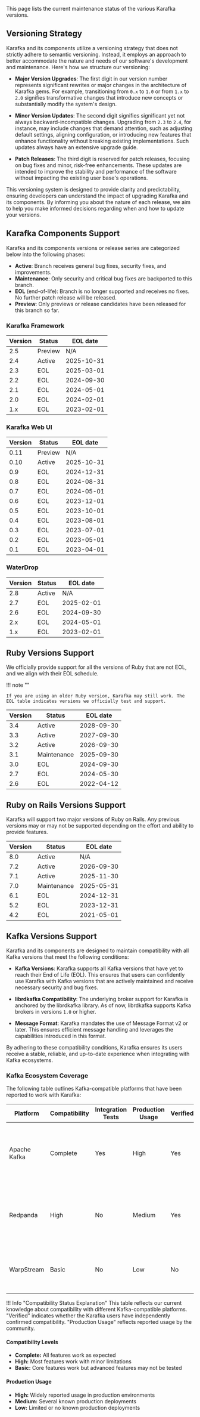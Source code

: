 This page lists the current maintenance status of the various Karafka versions.

## Versioning Strategy

Karafka and its components utilize a versioning strategy that does not strictly adhere to semantic versioning. Instead, it employs an approach to better accommodate the nature and needs of our software's development and maintenance. Here's how we structure our versioning:

- **Major Version Upgrades**: The first digit in our version number represents significant rewrites or major changes in the architecture of Karafka gems. For example, transitioning from `0.x` to `1.0` or from `1.x` to `2.0` signifies transformative changes that introduce new concepts or substantially modify the system's design.

- **Minor Version Updates**: The second digit signifies significant yet not always backward-incompatible changes. Upgrading from `2.3` to `2.4`, for instance, may include changes that demand attention, such as adjusting default settings, aligning configuration, or introducing new features that enhance functionality without breaking existing implementations. Such updates always have an extensive upgrade guide.

- **Patch Releases**: The third digit is reserved for patch releases, focusing on bug fixes and minor, risk-free enhancements. These updates are intended to improve the stability and performance of the software without impacting the existing user base's operations.

This versioning system is designed to provide clarity and predictability, ensuring developers can understand the impact of upgrading Karafka and its components. By informing you about the nature of each release, we aim to help you make informed decisions regarding when and how to update your versions.

## Karafka Components Support

Karafka and its components versions or release series are categorized below into the following phases:

- **Active**: Branch receives general bug fixes, security fixes, and improvements.
- **Maintenance**: Only security and critical bug fixes are backported to this branch.
- **EOL** (end-of-life): Branch is no longer supported and receives no fixes. No further patch release will be released.
- **Preview**: Only previews or release candidates have been released for this branch so far.

### Karafka Framework

| Version | Status      | EOL date   |
|---------|-------------|------------|
| 2.5     | Preview     | N/A        |
| 2.4     | Active      | 2025-10-31 |
| 2.3     | EOL         | 2025-03-01 |
| 2.2     | EOL         | 2024-09-30 |
| 2.1     | EOL         | 2024-05-01 |
| 2.0     | EOL         | 2024-02-01 |
| 1.x     | EOL         | 2023-02-01 |

### Karafka Web UI

| Version | Status      | EOL date   |
|---------|-------------|------------|
| 0.11    | Preview     | N/A        |
| 0.10    | Active      | 2025-10-31 |
| 0.9     | EOL         | 2024-12-31 |
| 0.8     | EOL         | 2024-08-31 |
| 0.7     | EOL         | 2024-05-01 |
| 0.6     | EOL         | 2023-12-01 |
| 0.5     | EOL         | 2023-10-01 |
| 0.4     | EOL         | 2023-08-01 |
| 0.3     | EOL         | 2023-07-01 |
| 0.2     | EOL         | 2023-05-01 |
| 0.1     | EOL         | 2023-04-01 |

### WaterDrop

| Version | Status      | EOL date   |
|---------|-------------|------------|
| 2.8     | Active      | N/A        |
| 2.7     | EOL         | 2025-02-01 |
| 2.6     | EOL         | 2024-09-30 |
| 2.x     | EOL         | 2024-05-01 |
| 1.x     | EOL         | 2023-02-01 |

## Ruby Versions Support

We officially provide support for all the versions of Ruby that are not EOL, and we align with their EOL schedule.

!!! note ""

    If you are using an older Ruby version, Karafka may still work. The EOL table indicates versions we officially test and support.

| Version | Status      | EOL date   |
|---------|-------------|------------|
| 3.4     | Active      | 2028-09-30 |
| 3.3     | Active      | 2027-09-30 |
| 3.2     | Active      | 2026-09-30 |
| 3.1     | Maintenance | 2025-09-30 |
| 3.0     | EOL         | 2024-09-30 |
| 2.7     | EOL         | 2024-05-30 |
| 2.6     | EOL         | 2022-04-12 |

## Ruby on Rails Versions Support

Karafka will support two major versions of Ruby on Rails. Any previous versions may or may not be supported depending on the effort and ability to provide features.

| Version | Status      | EOL date   |
|---------|-------------|------------|
| 8.0     | Active      | N/A        |
| 7.2     | Active      | 2026-09-30 |
| 7.1     | Active      | 2025-11-30 |
| 7.0     | Maintenance | 2025-05-31 |
| 6.1     | EOL         | 2024-12-31 |
| 5.2     | EOL         | 2023-12-31 |
| 4.2     | EOL         | 2021-05-01 |

## Kafka Versions Support

Karafka and its components are designed to maintain compatibility with all Kafka versions that meet the following conditions:

- **Kafka Versions**: Karafka supports all Kafka versions that have yet to reach their End of Life (EOL). This ensures that users can confidently use Karafka with Kafka versions that are actively maintained and receive necessary security and bug fixes.

- **librdkafka Compatibility**: The underlying broker support for Karafka is anchored by the librdkafka library. As of now, librdkafka supports Kafka brokers in versions `1.0` or higher.

- **Message Format**: Karafka mandates the use of Message Format v2 or later. This ensures efficient message handling and leverages the capabilities introduced in this format.

By adhering to these compatibility conditions, Karafka ensures its users receive a stable, reliable, and up-to-date experience when integrating with Kafka ecosystems.

### Kafka Ecosystem Coverage

The following table outlines Kafka-compatible platforms that have been reported to work with Karafka:

<table>
  <thead>
    <tr>
      <th>Platform</th>
      <th>Compatibility</th>
      <th>Integration Tests</th>
      <th>Production Usage</th>
      <th>Verified</th>
      <th>Notes</th>
    </tr>
  </thead>
  <tbody>
    <tr>
      <td>Apache Kafka</td>
      <td>Complete</td>
      <td>Yes</td>
      <td>High</td>
      <td>Yes</td>
      <td>Primary development platform with comprehensive testing across all features including transactions.</td>
    </tr>
    <tr>
      <td>Redpanda</td>
      <td>High</td>
      <td>No</td>
      <td>Medium</td>
      <td>Yes</td>
      <td>Most features work as expected; verified through manual testing and users usage.</td>
    </tr>
    <tr>
      <td>WarpStream</td>
      <td>Basic</td>
      <td>No</td>
      <td>Low</td>
      <td>No</td>
      <td>Basic operations reported to work but not extensively tested</td>
    </tr>
  </tbody>
</table>

!!! Info "Compatibility Status Explanation"
    This table reflects our current knowledge about compatibility with different Kafka-compatible platforms. "Verified" indicates whether the Karafka users have independently confirmed compatibility. "Production Usage" reflects reported usage by the community.

#### Compatibility Levels

- **Complete:** All features work as expected
- **High:** Most features work with minor limitations
- **Basic:** Core features work but advanced features may not be tested

#### Production Usage

- **High:** Widely reported usage in production environments
- **Medium:** Several known production deployments
- **Low:** Limited or no known production deployments

